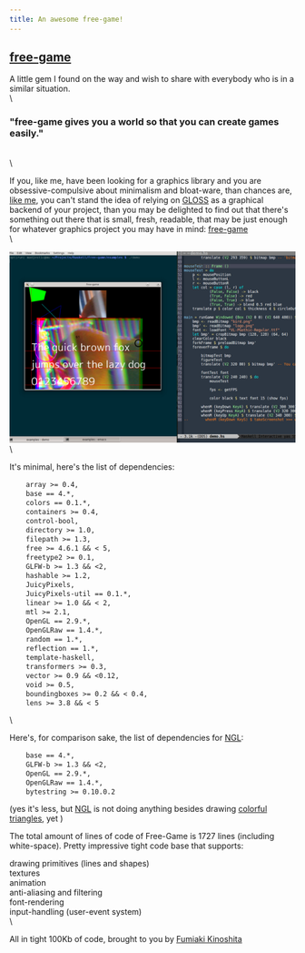 ```yaml
---
title: An awesome free-game!
---
```



## [free-game](https://github.com/fumieval/free-game)
A little gem I found on the way and wish to share with everybody who is in a similar situation.
\
\


### "free-game gives you a world so that you can create games easily."
\
\

If you, like me, have been looking for a graphics library and you are 
obsessive-compulsive about minimalism and bloat-ware, than chances are,
[like me](/posts/2013-12-30-post-post-modern-opengl-in-haskell-1.html), you
can't stand the idea of relying on [GLOSS](http://gloss.ouroborus.net/) as
a graphical backend of your project, than you may be delighted to find out
that there's something out there that is small, fresh, readable,
that may be just enough for whatever graphics project you may have in mind: [free-game](https://github.com/fumieval/free-game)
\
\

![](../images/free_game_demo.png)
\
\

It's minimal, here's the list of dependencies:

```
    array >= 0.4,
    base == 4.*,
    colors == 0.1.*,
    containers >= 0.4,
    control-bool,
    directory >= 1.0,
    filepath >= 1.3,
    free >= 4.6.1 && < 5,
    freetype2 >= 0.1,
    GLFW-b >= 1.3 && <2,
    hashable >= 1.2,
    JuicyPixels,
    JuicyPixels-util == 0.1.*,
    linear >= 1.0 && < 2,
    mtl >= 2.1,
    OpenGL == 2.9.*,
    OpenGLRaw == 1.4.*,
    random == 1.*,
    reflection == 1.*,
    template-haskell,
    transformers >= 0.3,
    vector >= 0.9 && <0.12,
    void >= 0.5,
    boundingboxes >= 0.2 && < 0.4,
    lens >= 3.8 && < 5
```
\


Here's, for comparison sake, the list of dependencies for [NGL](https://github.com/madjestic/NGL):

```
	base == 4.*,
	GLFW-b >= 1.3 && <2,	
	OpenGL == 2.9.*,
	OpenGLRaw == 1.4.*,
	bytestring >= 0.10.0.2
```
(yes it's less, but [NGL](https://github.com/madjestic/NGL) is not doing anything besides drawing [colorful triangles](https://github.com/madjestic/Haskell-OpenGL-Tutorial/tree/master/tutorial06), yet )

The total amount of lines of code of Free-Game is 1727 lines (including white-space).
Pretty impressive tight code base that supports:

drawing primitives (lines and shapes)\
textures\
animation\
anti-aliasing and filtering\
font-rendering\
input-handling (user-event system)\
\

All in tight 100Kb of code, brought to you by [Fumiaki Kinoshita](https://github.com/fumieval)
